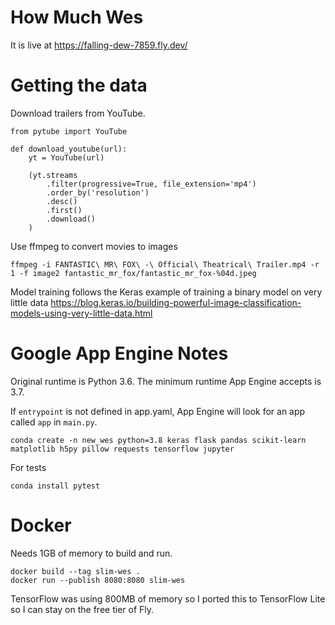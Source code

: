 # How Much Wes

It is live at
https://falling-dew-7859.fly.dev/

# Getting the data

Download trailers from YouTube.

```
from pytube import YouTube

def download_youtube(url):
    yt = YouTube(url)

    (yt.streams
        .filter(progressive=True, file_extension='mp4')
        .order_by('resolution')
        .desc()
        .first()
        .download()
    )

```

Use ffmpeg to convert movies to images

`ffmpeg -i FANTASTIC\ MR\ FOX\ -\ Official\ Theatrical\ Trailer.mp4 -r 1 -f image2 fantastic_mr_fox/fantastic_mr_fox-%04d.jpeg`

Model training follows the Keras example of training a binary model on very little data
https://blog.keras.io/building-powerful-image-classification-models-using-very-little-data.html

# Google App Engine Notes

Original runtime is Python 3.6. The minimum runtime App Engine accepts is 3.7.

If `entrypoint` is not defined in app.yaml, App Engine will look for an app
called `app` in `main.py`.

```
conda create -n new_wes python=3.8 keras flask pandas scikit-learn matplotlib h5py pillow requests tensorflow jupyter

```

For tests

```
conda install pytest
```

# Docker

Needs 1GB of memory to build and run.

```
docker build --tag slim-wes .
docker run --publish 8080:8080 slim-wes
```

TensorFlow was using 800MB of memory so I ported this to TensorFlow Lite so I can stay on the free tier of Fly.
